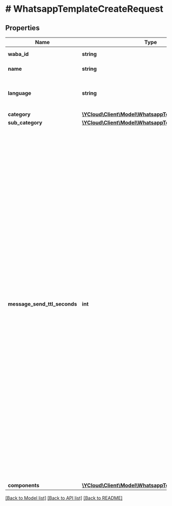 # # WhatsappTemplateCreateRequest

## Properties

Name | Type | Description | Notes
------------ | ------------- | ------------- | -------------
**waba_id** | **string** | WhatsApp Business Account ID. |
**name** | **string** | Name of the template. |
**language** | **string** | Language code of the template. See [Supported Languages](https://developers.facebook.com/docs/whatsapp/api/messages/message-templates#supported-languages) for all codes. |
**category** | [**\YCloud\Client\Model\WhatsappTemplateCategory**](WhatsappTemplateCategory.md) |  |
**sub_category** | [**\YCloud\Client\Model\WhatsappTemplateSubCategory**](WhatsappTemplateSubCategory.md) |  | [optional]
**message_send_ttl_seconds** | **int** | **Use only for template category is &#x60;AUTHENTICATION&#x60; or &#x60;UTILITY&#x60;.** If we are unable to deliver a message for an amount of time that exceeds its time-to-live, we will stop retrying and drop the message. By default, messages that use an authentication template have a default TTL of **10 minutes**, and messages that use a utility template have a default TTL of **30 days**. Set its value between &#x60;60&#x60; and &#x60;600&#x60; seconds (i.e., 1 to 10 minutes) for authentication templates, or &#x60;60&#x60; and &#x60;3600&#x60; seconds (i.e., 1 to 60 minutes) for utility templates. Alternatively, you can set this value to &#x60;-1&#x60;, which will set a custom TTL of 30 days for either type of template. We encourage you to set a time-to-live for all of your authentication templates, preferably equal to or less than your code expiration time, to ensure your customers only get a message when a code is still usable. Authentication templates created before October 23, 2024, have a default TTL of 30 days. | [optional]
**components** | [**\YCloud\Client\Model\WhatsappTemplateComponent[]**](WhatsappTemplateComponent.md) |  |

[[Back to Model list]](../../README.md#models) [[Back to API list]](../../README.md#endpoints) [[Back to README]](../../README.md)
